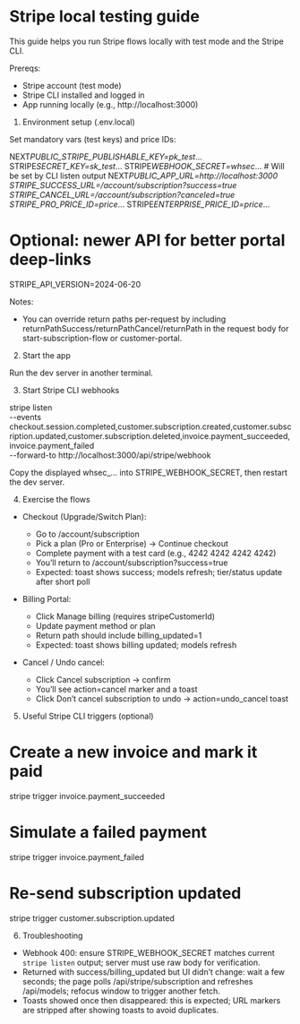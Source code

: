 # Stripe local testing guide

This guide helps you run Stripe flows locally with test mode and the Stripe CLI.

Prereqs:

- Stripe account (test mode)
- Stripe CLI installed and logged in
- App running locally (e.g., http://localhost:3000)

1. Environment setup (.env.local)

Set mandatory vars (test keys) and price IDs:

NEXT*PUBLIC_STRIPE_PUBLISHABLE_KEY=pk_test*...
STRIPE*SECRET_KEY=sk_test*...
STRIPE*WEBHOOK_SECRET=whsec*... # Will be set by CLI listen output
NEXT*PUBLIC_APP_URL=http://localhost:3000
STRIPE_SUCCESS_URL=/account/subscription?success=true
STRIPE_CANCEL_URL=/account/subscription?canceled=true
STRIPE_PRO_PRICE_ID=price*...
STRIPE*ENTERPRISE_PRICE_ID=price*...

# Optional: newer API for better portal deep-links

STRIPE_API_VERSION=2024-06-20

Notes:

- You can override return paths per-request by including returnPathSuccess/returnPathCancel/returnPath in the request body for start-subscription-flow or customer-portal.

2. Start the app

Run the dev server in another terminal.

3. Start Stripe CLI webhooks

stripe listen \
 --events checkout.session.completed,customer.subscription.created,customer.subscription.updated,customer.subscription.deleted,invoice.payment_succeeded,invoice.payment_failed \
 --forward-to http://localhost:3000/api/stripe/webhook

Copy the displayed whsec\_... into STRIPE_WEBHOOK_SECRET, then restart the dev server.

4. Exercise the flows

- Checkout (Upgrade/Switch Plan):

  - Go to /account/subscription
  - Pick a plan (Pro or Enterprise) → Continue checkout
  - Complete payment with a test card (e.g., 4242 4242 4242 4242)
  - You’ll return to /account/subscription?success=true
  - Expected: toast shows success; models refresh; tier/status update after short poll

- Billing Portal:

  - Click Manage billing (requires stripeCustomerId)
  - Update payment method or plan
  - Return path should include billing_updated=1
  - Expected: toast shows billing updated; models refresh

- Cancel / Undo cancel:
  - Click Cancel subscription → confirm
  - You’ll see action=cancel marker and a toast
  - Click Don’t cancel subscription to undo → action=undo_cancel toast

5. Useful Stripe CLI triggers (optional)

# Create a new invoice and mark it paid

stripe trigger invoice.payment_succeeded

# Simulate a failed payment

stripe trigger invoice.payment_failed

# Re-send subscription updated

stripe trigger customer.subscription.updated

6. Troubleshooting

- Webhook 400: ensure STRIPE_WEBHOOK_SECRET matches current `stripe listen` output; server must use raw body for verification.
- Returned with success/billing_updated but UI didn’t change: wait a few seconds; the page polls /api/stripe/subscription and refreshes /api/models; refocus window to trigger another fetch.
- Toasts showed once then disappeared: this is expected; URL markers are stripped after showing toasts to avoid duplicates.
